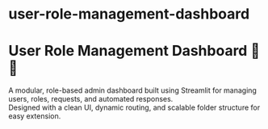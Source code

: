 # user-role-management-dashboard

# User Role Management Dashboard 👥🔐

A modular, role-based admin dashboard built using Streamlit for managing users, roles, requests, and automated responses.  
Designed with a clean UI, dynamic routing, and scalable folder structure for easy extension.
